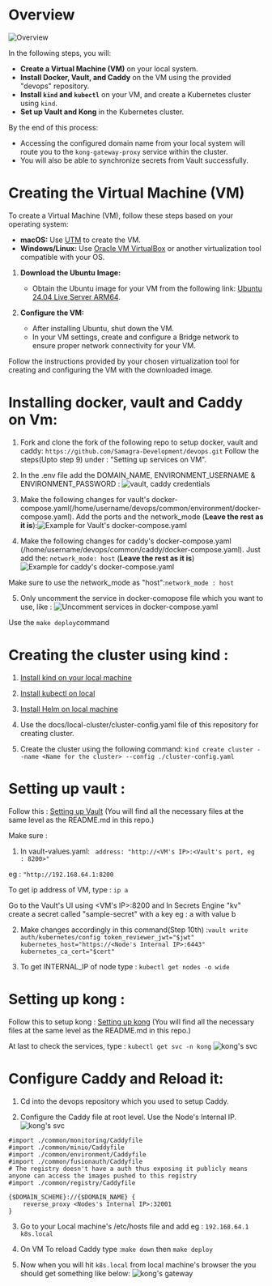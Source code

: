 # Overview

![Overview](./ss/overview.png)

In the following steps, you will:

- **Create a Virtual Machine (VM)** on your local system.
- **Install Docker, Vault, and Caddy** on the VM using the provided "devops" repository.
- **Install `kind` and `kubectl`** on your VM, and create a Kubernetes cluster using `kind`.
- **Set up Vault and Kong** in the Kubernetes cluster.

By the end of this process:

- Accessing the configured domain name from your local system will route you to the `kong-gateway-proxy` service within the cluster.
- You will also be able to synchronize secrets from Vault successfully.


# Creating the Virtual Machine (VM)

To create a Virtual Machine (VM), follow these steps based on your operating system:

- **macOS:** Use [UTM](https://mac.getutm.app/) to create the VM.
- **Windows/Linux:** Use [Oracle VM VirtualBox](https://www.oracle.com/in/virtualization/technologies/vm/downloads/virtualbox-downloads.html) or another virtualization tool compatible with your OS.

1. **Download the Ubuntu Image:**
   - Obtain the Ubuntu image for your VM from the following link: [Ubuntu 24.04 Live Server ARM64](https://cdimage.ubuntu.com/releases/24.04/release/ubuntu-24.04-live-server-arm64.iso).

2. **Configure the VM:**
   - After installing Ubuntu, shut down the VM.
   - In your VM settings, create and configure a Bridge network to ensure proper network connectivity for your VM.

Follow the instructions provided by your chosen virtualization tool for creating and configuring the VM with the downloaded image.


# Installing docker, vault and Caddy on Vm:
1. Fork and clone the fork of the following repo to setup docker, vault and caddy: ```https://github.com/Samagra-Development/devops.git``` 
Follow the steps(Upto step 9) under : "Setting up services on VM". 

2. In the .env file add the DOMAIN_NAME, ENVIRONMENT_USERNAME & ENVIRONMENT_PASSWORD :
![vault, caddy credentials](./ss/initial.png)


3. Make the following changes for vault's docker-compose.yaml(/home/username/devops/common/environment/docker-compose.yaml). Add the ports and the network_mode (**Leave the rest as it is**):![Example for Vault's docker-compose.yaml](./ss/vault.png)

4. Make the following changes for caddy's docker-compose.yaml (/home/username/devops/common/caddy/docker-compose.yaml). Just add the: ```network_mode: host``` (**Leave the rest as it is**) ![Example for caddy's docker-compose.yaml](./ss/caddy.png)

Make sure to use the network_mode as "host":```network_mode : host```

5. Only uncomment the service in docker-comopose file which you want to use, like :
![Uncomment services in docker-compose.yaml](./ss/uncomment.png)

Use the ```make deploy```command

# Creating the cluster using kind :

1. [Install kind on your local machine](https://kind.sigs.k8s.io/docs/user/quick-start/) 

2. [Install kubectl on local](https://kubernetes.io/docs/tasks/tools/)

3. [Install Helm on local machine](https://helm.sh/docs/intro/install/#from-apt-debianubuntu)

3. Use the docs/local-cluster/cluster-config.yaml file of this repository for creating cluster.

4. Create the cluster using the following command: ```kind create cluster --name <Name for the cluster> --config ./cluster-config.yaml```


# Setting up vault :

Follow this : [Setting up Vault](../../cluster/components/vault/README.md)
(You will find all the necessary files at the same level as the README.md in this repo.)

Make sure :
1. In vault-values.yaml: ```
address: "http://<VM's IP>:<Vault's port, eg 
: 8200>"```

eg : ```"http://192.168.64.1:8200```

To get ip address of VM, type : ```ip a```

Go to the Vault's UI using <VM's IP>:8200 and In Secrets Engine "kv" create a secret called "sample-secret" with a key eg : a with value b

2. Make changes accordingly in this command(Step 10th) :```vault write auth/kubernetes/config token_reviewer_jwt="$jwt" kubernetes_host="https://<Node's Internal IP>:6443" kubernetes_ca_cert="$cert" ```

3. To get INTERNAL_IP of node type : ```kubectl get nodes -o wide```

# Setting up kong :

Follow this to setup kong : [Setting up kong](../../cluster/components/kong/README.md)
(You will find all the necessary files at the same level as the README.md in this repo.)

At last to check the services, type : ```kubectl get svc -n kong```
![kong's svc](./ss/kong-svc.png)


# Configure Caddy and Reload it: 

1. Cd into the devops repository which you used to setup Caddy.

2. Configure the Caddy file at root level. Use the Node's Internal IP. 
![kong's svc](./ss/caddy-config.png)

```
#import ./common/monitoring/Caddyfile
#import ./common/minio/Caddyfile
#import ./common/environment/Caddyfile
#import ./common/fusionauth/Caddyfile
# The registry doesn't have a auth thus exposing it publicly means anyone can access the images pushed to this registry
#import ./common/registry/Caddyfile

{$DOMAIN_SCHEME}://{$DOMAIN_NAME} {
    reverse_proxy <Nodes's Internal IP>:32001
}
```

3. Go to your Local machine's /etc/hosts file and add eg : ```192.168.64.1 k8s.local``` 

4. On VM To reload Caddy type :```make down``` then ```make deploy```

5. Now when you will hit ```k8s.local``` from local machine's browser the you should get something like below: ![kong's gateway](./ss/kong-gateway.png)
